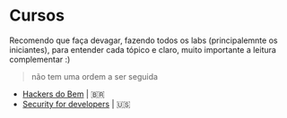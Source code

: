 # Cursos

Recomendo que faça devagar, fazendo todos os labs (principalemnte os iniciantes), para entender cada tópico e claro, muito importante a leitura complementar :) 

> não tem uma ordem a ser seguida

- [Hackers do Bem](./hackersDoBem/init.md) | :brazil: 
- [Security for developers](./Security-for-developers/00-init.md) | :us: 